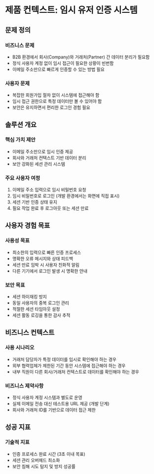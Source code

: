 # 제품 컨텍스트: 임시 유저 인증 시스템

## 문제 정의

### 비즈니스 문제
- B2B 환경에서 회사(Company)와 거래처(Partner) 간 데이터 분리가 필요함
- 정식 사용자 계정 없이 임시 접근이 필요한 상황이 빈번함
- 이메일 주소만으로 빠르게 인증할 수 있는 방법 필요

### 사용자 문제
- 복잡한 회원가입 절차 없이 시스템에 접근해야 함
- 임시 접근 권한으로 특정 데이터만 볼 수 있어야 함
- 보안은 유지하면서 편리한 로그인 경험 필요

## 솔루션 개요

### 핵심 가치 제안
- 이메일 주소만으로 임시 인증 제공
- 회사와 거래처 컨텍스트 기반 데이터 분리
- 보안 강화된 세션 관리 시스템

### 주요 사용자 여정
1. 이메일 주소 입력으로 임시 비밀번호 요청
2. 임시 비밀번호로 로그인 (개발 환경에서는 화면에 직접 표시)
3. 세션 기반 인증 상태 유지
4. 필요 작업 완료 후 로그아웃 또는 세션 만료

## 사용자 경험 목표

### 사용성 목표
- 최소한의 입력으로 빠른 인증 프로세스
- 명확한 오류 메시지와 상태 피드백
- 세션 만료 임박 시 사용자 친화적 알림
- 다른 기기에서 로그인 발생 시 명확한 안내

### 보안 목표
- 세션 하이재킹 방지
- 동일 사용자의 중복 로그인 관리
- 적절한 세션 타임아웃 설정
- 세션 활동 로깅을 통한 감사 추적

## 비즈니스 컨텍스트

### 사용 시나리오
- 거래처 담당자가 특정 데이터를 임시로 확인해야 하는 경우
- 외부 협력업체가 제한된 기간 동안 시스템에 접근해야 하는 경우
- 내부 직원이 다른 회사/거래처 컨텍스트로 데이터를 확인해야 하는 경우

### 비즈니스 제약사항
- 정식 사용자 계정 시스템과 별도로 운영
- 실제 이메일 전송 대신 테스트용 URL 제공 (개발 단계)
- 회사와 거래처 ID를 기반으로 데이터 접근 제한

## 성공 지표

### 기술적 지표
- 인증 프로세스 완료 시간 (3초 이내 목표)
- 세션 관리 오버헤드 최소화
- 보안 침해 시도 탐지 및 방지 성공률

